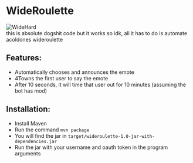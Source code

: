 # WideRoulette
![WideHard](https://cdn.frankerfacez.com/emoticon/246878/4)  
this is absolute dogshit code but it works so idk, all it has to do is automate acoldones wideroulette
## Features:
 - Automatically chooses and announces the emote
 - 4Towns the first user to say the emote
 - After 10 seconds, it will time that user out for 10 minutes (assuming the bot has mod)

## Installation:
 - Install Maven
 - Run the command `mvn package`
 - You will find the jar in `target/wideroulette-1.0-jar-with-dependencies.jar`
 - Run the jar with your username and oauth token in the program arguments
